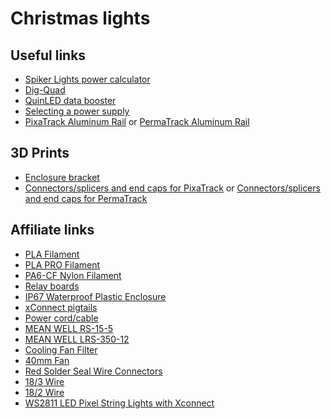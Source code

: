 # Christmas lights

## Useful links
- [Spiker Lights power calculator](http://spikerlights.com/calcpower.aspx)
- [Dig-Quad](https://quinled.info/pre-assembled-quinled-dig-quad/)
- [QuinLED data booster](https://quinled.info/quinled-data-booster/)
- [Selecting a power supply](https://quinled.info/2018/10/03/power-supply-selection/)
- [PixaTrack Aluminum Rail](https://www.holidaycoro.com/PixaTrack-Pixel-Node-Mounting-Track-for-Permanent-p/1900.htm) or [PermaTrack Aluminum Rail](https://www.permatrack.us)

## 3D Prints
- [Enclosure bracket](https://www.thingiverse.com/thing:6058174)
- [Connectors/splicers and end caps for PixaTrack](https://www.thingiverse.com/thing:6225309) or [Connectors/splicers and end caps for PermaTrack](https://www.thingiverse.com/thing:4979374)

## Affiliate links
- [PLA Filament](https://www.amazon.com/dp/B099JXQN6K?_encoding=UTF8&psc=1&linkCode=ll1&tag=wetzel4020a-20&linkId=0e5d6c1bf44ee05d9589d47dbd563a72&language=en_US&ref_=as_li_ss_tl)
- [PLA PRO Filament](https://www.amazon.com/gp/product/B0BYJG7H59?ie=UTF8&th=1&linkCode=ll1&tag=wetzel4020a-20&linkId=8c3908c60056ef6ed66cf59c0e160ee9&language=en_US&ref_=as_li_ss_tl)
- [PA6-CF Nylon Filament](https://www.amazon.com/gp/product/B09MTBF55V?ie=UTF8&psc=1&linkCode=ll1&tag=wetzel4020a-20&linkId=28ed81a5482ec478ff452ac0048e0ac2&language=en_US&ref_=as_li_ss_tl)
- [Relay boards](https://www.amazon.com/AITRIP-Channel-Optocoupler-Isolation-Development/dp/B08W3XDNGK?crid=9MGKPWJD1AKE&dib=eyJ2IjoiMSJ9.IC7JyJzPnIA9Qjk67pC_3Gf2kcEBwWQhvBSsgfSLMCI06LSs0KWf1iP53IBGrBC-ZaZo3ay9PdMaYdFG6KB9irW5C4sFTSb_BzEv61BAjyy4FWZaCHSKvnhHeCLJzKQpgfK6E1qkPIncJdOfvPsRUTxOWhanJX0BBDNcN29a-9FLBu469Xw5ig3vrvRjIGetcGL9qYXtZ0RUAPiLlFZsxWRDKWBDBfzw-VVF4WZ_t2Q.bvvbesighvkvybRk4KQdPYFeggTp4D6RN9VKWRTagxo&dib_tag=se&keywords=3v%2BRelay%2BBoard%2BPower%2BSwitch%2BRelay%2BModule%2B1%2BChannel%2BOptocoupler&qid=1728503788&sprefix=3v%2Brelay%2Bboard%2Bpower%2Bswitch%2Brelay%2Bmodule%2B1%2Bchannel%2Boptocoupler%2Caps%2C192&sr=8-2&th=1&linkCode=ll1&tag=wetzel4020a-20&linkId=a81affb6fb38ae423bea2965473b31b0&language=en_US&ref_=as_li_ss_tl)
- [IP67 Waterproof Plastic Enclosure](https://www.amazon.com/gp/product/B08282SQPT?ie=UTF8&psc=1&linkCode=ll1&tag=wetzel4020a-20&linkId=28cac69a62b4e46512debc69fb6ffa17&language=en_US&ref_=as_li_ss_tl)
- [xConnect pigtails](https://www.amazon.com/gp/product/B08MPYXPG1?ie=UTF8&th=1&linkCode=ll1&tag=wetzel4020a-20&linkId=cff75b45d3a23eb58a02e2ecb4d43f07&language=en_US&ref_=as_li_ss_tl)
- [Power cord/cable](https://www.amazon.com/gp/product/B07BQB7FH5?ie=UTF8&psc=1&linkCode=ll1&tag=wetzel4020a-20&linkId=4b364bd533e0d03edce2c51e0af858ae&language=en_US&ref_=as_li_ss_tl)
- [MEAN WELL RS-15-5](https://www.amazon.com/gp/product/B005T6UJBU?ie=UTF8&psc=1&linkCode=ll1&tag=wetzel4020a-20&linkId=9f104cc3df1054ff70db672e4f3c0f8c&language=en_US&ref_=as_li_ss_tl)
- [MEAN WELL LRS-350-12](https://www.amazon.com/gp/product/B07WHJF1Q8?ie=UTF8&psc=1&linkCode=ll1&tag=wetzel4020a-20&linkId=d52a9078e1f84c5587c8e0b117813709&language=en_US&ref_=as_li_ss_tl)
- [Cooling Fan Filter](https://www.amazon.com/gp/product/B0BCPQYPDP?ie=UTF8&psc=1&linkCode=ll1&tag=wetzel4020a-20&linkId=5196d147fb9289b8c01337063de66cd8&language=en_US&ref_=as_li_ss_tl)
- [40mm Fan](https://www.amazon.com/gp/product/B08R9L9YR2?ie=UTF8&psc=1&linkCode=ll1&tag=wetzel4020a-20&linkId=930ec207fdc49589967ec57421ba3d36&language=en_US&ref_=as_li_ss_tl)
- [Red Solder Seal Wire Connectors](https://www.amazon.com/gp/product/B09BJ7FY8X?ie=UTF8&psc=1&linkCode=ll1&tag=wetzel4020a-20&linkId=221eef677f9f9711cbfcceaa7374aab7&language=en_US&ref_=as_li_ss_tl)
- [18/3 Wire](https://www.amazon.com/gp/product/B0B28M2C5K?ie=UTF8&psc=1&linkCode=ll1&tag=wetzel4020a-20&linkId=fb6aa597a795573e28d5092ac78cc022&language=en_US&ref_=as_li_ss_tl)
- [18/2 Wire](https://www.amazon.com/gp/product/B08FMMY8N2?ie=UTF8&psc=1&linkCode=ll1&tag=wetzel4020a-20&linkId=285dbd58b882e27fe891feaa10192449&language=en_US&ref_=as_li_ss_tl)
- [WS2811 LED Pixel String Lights with Xconnect](https://www.amazon.com/paulzhang-Waterproof-Addressable-12V500pcs-Xconnector/dp/B0CNXPYQF5?crid=ITT854WOZAOE&dib=eyJ2IjoiMSJ9.Pmx7Oem7POunKjvTKcQAoUT4O_GKI0HQzOFE9HOGkPnkgFC5FbpFrSmgve4qQjExGXY6BkEXBpGaGD2Ke77z1eoobqC3dnKeYF3mUF7LpgQTX9DOLH9GzfqFTWfpLO520xneiR33oJLzqtkrK6vWlUNY_KKRLlNqQwW3WonAxEp_NHXY3CsYdathOPLB--DbswAvn9fem-rHL2PHpHf-6ZYoFfsXpkK6X9mEAePwjtYTZZPjOYGjTm__79LGBsUy4sMmKiNMgM_6FTXifcum75BvszlCcoWCZ7Gd-7d23gc.pVbqYwU2RSg2zyTlTy0S96ZYk-dZADKP98oNDlBNG9I&dib_tag=se&keywords=12V+WS2811+WS2811+LED+Pixel+String+Lights+with+Xconnect&qid=1728504511&sprefix=12v+ws2811+ws2811+led+pixel+string+lights+with+xconnect+%2Caps%2C171&sr=8-4&linkCode=ll1&tag=wetzel4020a-20&linkId=e80af48c3979afa4f91588384e67dbfc&language=en_US&ref_=as_li_ss_tl)
